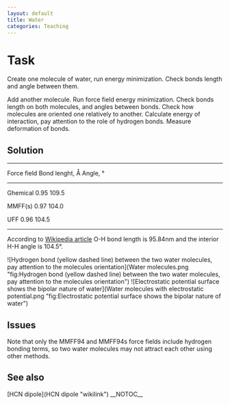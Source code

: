 ```yaml
---
layout: default
title: Water
categories: Teaching
---
```


Task
====

Create one molecule of water, run energy minimization. Check bonds
length and angle between them.

Add another molecule. Run force field energy minimization. Check bonds
length on both molecules, and angles between bonds. Check how molecules
are oriented one relatively to another. Calculate energy of interaction,
pay attention to the role of hydrogen bonds. Measure deformation of
bonds.

Solution
--------

  -----------------------------------------
  Force field   Bond lenght, Å   Angle, °
                                 
  ------------- ---------------- ----------
  Ghemical      0.95             109.5
                                 

  MMFF(s)       0.97             104.0
                                 

  UFF           0.96             104.5
                                 
  -----------------------------------------

According to [Wikipedia
article](http://en.wikipedia.org/wiki/Water_(properties)) O-H bond
length is 95.84nm and the interior H-H angle is 104.5°.

![Hydrogen bond (yellow dashed line) between the two water molecules,
pay attention to the molecules
orientation](Water molecules.png "fig:Hydrogen bond (yellow dashed line) between the two water molecules, pay attention to the molecules orientation")
![Electrostatic potential surface shows the bipolar nature of
water](Water molecules with electrostatic potential.png "fig:Electrostatic potential surface shows the bipolar nature of water")

Issues
------

Note that only the MMFF94 and MMFF94s force fields include hydrogen
bonding terms, so two water molecules may not attract each other using
other methods.

See also
--------

[HCN dipole](HCN dipole "wikilink") \_\_NOTOC\_\_



